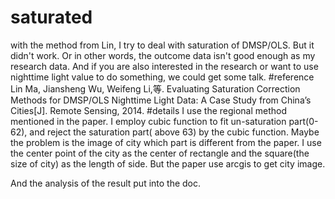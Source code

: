 # saturated 
with the method from Lin, I try to deal with saturation of DMSP/OLS. But it didn't work. Or in other words, the outcome data isn't good enough  as my research data.  And if you are also interested in the research or want to use nighttime light value to do something, we could get some talk.
#reference 
Lin Ma, Jiansheng Wu, Weifeng Li,等. Evaluating Saturation Correction Methods for DMSP/OLS Nighttime Light Data: A Case Study from China’s Cities[J]. Remote Sensing, 2014.
#details 
I use the regional method mentioned in the paper. I employ cubic function to fit un-saturation part(0-62), and reject the saturation part( above 63) by the cubic function. Maybe the problem is the image of city which part is different from the paper. I use the center point of the city as the center of rectangle and the square(the size of city) as the length of side. But the paper use arcgis to get city image.


And the analysis of the result put into the doc.
